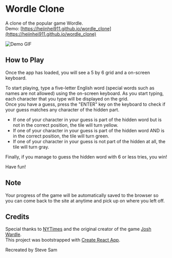 # Wordle Clone

A clone of the popular game Wordle.\
Demo: [https://heiinhei911.github.io/wordle_clone](https://heiinhei911.github.io/wordle_clone)

![Demo GIF](./src/assets/images/demo.gif)

## How to Play

Once the app has loaded, you will see a 5 by 6 grid and a on-screen keyboard.

To start playing, type a five-letter English word (special words such as names are not allowed) using the on-screen keyboard. As you start typing, each character that you type will be displayed on the grid.\
Once you have a guess, press the "ENTER" key on the keyboard to check if your guess matches any character of the hidden part.

- If one of your character in your guess is part of the hidden word but is not in the correct position, the tile will turn yellow.
- If one of your character in your guess is part of the hidden word AND is in the correct position, the tile will turn green.
- If one of your character in your guess is not part of the hidden at all, the tile will turn gray.

Finally, if you manage to guess the hidden word with 6 or less tries, you win!

Have fun!

## Note

Your progress of the game will be automatically saved to the browser so you can come back to the site at anytime and pick up on where you left off.

## Credits

Special thanks to [NYTimes](https://www.nytimes.com/games/wordle/index.html) and the original creator of the game [Josh Wardle](https://en.wikipedia.org/wiki/Josh_Wardle).\
This project was bootstrapped with [Create React App](https://github.com/facebook/create-react-app).

Recreated by Steve Sam
